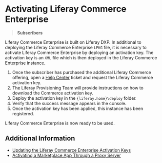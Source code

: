 # Activating Liferay Commerce Enterprise

> **Subscribers**

Liferay Commerce Enterprise is built on Liferay DXP. In additional to deploying the Liferay Commerce Enterprise `LPKG` file, it is necessary to activate Liferay Commerce Enterprise by deploying an activation key. The activation key is an `XML` file which is then deployed in the Liferay Commerce Enterprise instance.

1. Once the subscriber has purchased the additional Liferay Commerce offering, open a [Help Center](https://liferay-support.zendesk.com/agent/) ticket and request the Liferay Commerce activation key.
1. The Liferay Provisioning Team will provide instructions on how to download the Commerce activation key.
1. Deploy the activation key in the `{liferay.home}\deploy` folder.
1. Verify that the success message appears in the console.
1. Once the activation key has been applied, this instance has been registered.

Liferay Commerce Enterprise is now ready to be used.

## Additional Information

* [Updating the Liferay Commerce Enterprise Activation Keys](./updating-the-liferay-commerce-enterprise-activation-keys.md)
* [Activating a Marketplace App Through a Proxy Server](https://help.liferay.com/hc/en-us/articles/360018427391)

